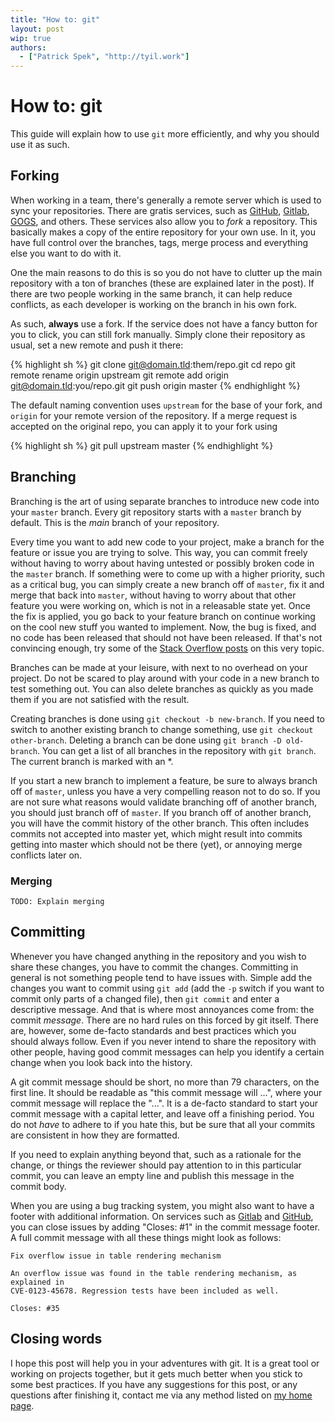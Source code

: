 ```yaml
---
title: "How to: git"
layout: post
wip: true
authors:
  - ["Patrick Spek", "http://tyil.work"]
---
```


# How to: git
This guide will explain how to use `git` more efficiently, and why you should
use it as such.

## Forking
When working in a team, there's generally a remote server which is used to sync
your repositories. There are gratis services, such as [GitHub][github],
[Gitlab][gitlab], [GOGS][gogs], and others. These services also allow you to
*fork* a repository. This basically makes a copy of the entire repository for
your own use. In it, you have full control over the branches, tags, merge
process and everything else you want to do with it.

One the main reasons to do this is so you do not have to clutter up the main
repository with a ton of branches (these are explained later in the post). If
there are two people working in the same branch, it can help reduce conflicts,
as each developer is working on the branch in his own fork.

As such, **always** use a fork. If the service does not have a fancy button for
you to click, you can still fork manually. Simply clone their repository as
usual, set a new remote and push it there:

{% highlight sh %}
git clone git@domain.tld:them/repo.git
cd repo
git remote rename origin upstream
git remote add origin git@domain.tld:you/repo.git
git push origin master
{% endhighlight %}

The default naming convention uses `upstream` for the base of your fork, and
`origin` for your remote version of the repository. If a merge request is
accepted on the original repo, you can apply it to your fork using

{% highlight sh %}
git pull upstream master
{% endhighlight %}

## Branching
Branching is the art of using separate branches to introduce new code into your
`master` branch. Every git repository starts with a `master` branch by default.
This is the *main* branch of your repository.

Every time you want to add new code to your project, make a branch for the
feature or issue you are trying to solve. This way, you can commit freely
without having to worry about having untested or possibly broken code in the
`master` branch. If something were to come up with a higher priority, such as a
critical bug, you can simply create a new branch off of `master`, fix it and
merge that back into `master`, without having to worry about that other feature
you were working on, which is not in a releasable state yet. Once the fix is
applied, you go back to your feature branch on continue working on the cool new
stuff you wanted to implement. Now, the bug is fixed, and no code has been
released that should not have been released. If that's not convincing enough,
try some of the [Stack Overflow posts][so-git-branch] on this very topic.

Branches can be made at your leisure, with next to no overhead on your project.
Do not be scared to play around with your code in a new branch to test
something out. You can also delete branches as quickly as you made them if you
are not satisfied with the result.

Creating branches is done using `git checkout -b new-branch`. If you need to
switch to another existing branch to change something, use
`git checkout other-branch`. Deleting a branch can be done using
`git branch -D old-branch`. You can get a list of all branches in the
repository with `git branch`. The current branch is marked with an \*.

If you start a new branch to implement a feature, be sure to always branch off
of `master`, unless you have a very compelling reason not to do so. If you are
not sure what reasons would validate branching off of another branch, you
should just branch off of `master`. If you branch off of another branch, you
will have the commit history of the other branch. This often includes commits
not accepted into master yet, which might result into commits getting into
master which should not be there (yet), or annoying merge conflicts later on.

### Merging
`TODO: Explain merging`

## Committing
Whenever you have changed anything in the repository and you wish to share
these changes, you have to commit the changes. Committing in general is not
something people tend to have issues with. Simple add the changes you want to
commit using `git add` (add the `-p` switch if you want to commit only parts of
a changed file), then `git commit` and enter a descriptive message. And that is
where most annoyances come from: the commit *message*. There are no hard rules
on this forced by git itself. There are, however, some de-facto standards and
best practices which you should always follow. Even if you never intend to
share the repository with other people, having good commit messages can help
you identify a certain change when you look back into the history.

A git commit message should be short, no more than 79 characters, on the first
line. It should be readable as "this commit message will ...", where your
commit message will replace the "...". It is a de-facto standard to start your
commit message with a capital letter, and leave off a finishing period. You do
not *have* to adhere to if you hate this, but be sure that all your commits are
consistent in how they are formatted.

If you need to explain anything beyond that, such as a rationale for the
change, or things the reviewer should pay attention to in this particular
commit, you can leave an empty line and publish this message in the commit
body.

When you are using a bug tracking system, you might also want to have a footer
with additional information. On services such as [Gitlab][gitlab] and
[GitHub][github], you can close issues by adding "Closes: #1" in the commit
message footer. A full commit message with all these things might look as
follows:

```
Fix overflow issue in table rendering mechanism

An overflow issue was found in the table rendering mechanism, as explained in
CVE-0123-45678. Regression tests have been included as well.

Closes: #35
```

## Closing words
I hope this post will help you in your adventures with git. It is a great tool
or working on projects together, but it gets much better when you stick to some
best practices. If you have any suggestions for this post, or any questions
after finishing it, contact me via any method listed on [my home page][home].

[github]: https://github.com
[gitlab]: https://gitlab.com
[gogs]: https://gogs.io
[home]: https://tyil.work
[so-git-branch]: https://softwareengineering.stackexchange.com/questions/335654/git-what-issues-arise-from-working-directly-on-master

